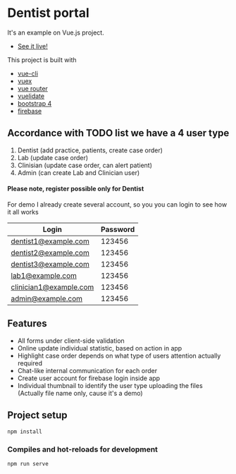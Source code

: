 # Dentist portal
It's an example on Vue.js project.

- [See it live!](https://kahore.github.io/ex-dentist/)

This project is built with 
- [vue-cli](https://github.com/vuejs/vue-cli)
- [vuex](https://github.com/vuejs/vuex)
- [vue router](https://github.com/vuejs/vue-router)
- [vuelidate](https://github.com/vuelidate/vuelidate)
- [bootstrap 4](https://getbootstrap.com/)
- [firebase](https://firebase.google.com/)

## Accordance with TODO list we have a 4 user type
1. Dentist (add practice, patients, create case order)
2. Lab (update case order)
3. Clinisian (update case order, can alert patient)
4. Admin (can create Lab and Clinician user)
 #### Please note, register possible only for Dentist
 
 For demo I already create several account, so you you can login to see how it all works
 
| Login                  | Password              |
| ---------------------- | --------------------- |
| dentist1@example.com   | 123456                |
| dentist2@example.com   | 123456                |
| dentist3@example.com   | 123456                |
| lab1@example.com       | 123456                |
| clinician1@example.com | 123456                |
| admin@example.com      | 123456                |

## Features
- All forms under client-side validation
- Online update individual statistic, based on action in app
- Highlight case order depends on what type of users attention actually required
- Chat-like internal communication for each order
- Create user account for firebase login inside app
- Individual thumbnail to identify the user type uploading the files (Actually file name only, cause it's a demo)

## Project setup
```
npm install
```

### Compiles and hot-reloads for development
```
npm run serve
```
